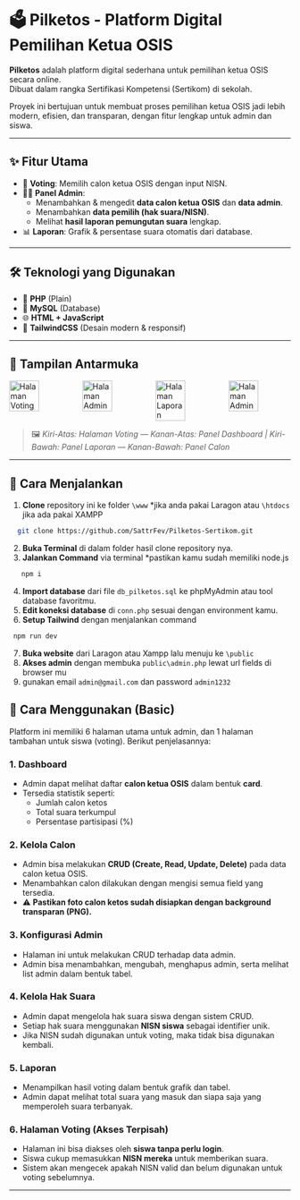 
# 🗳️ Pilketos - Platform Digital Pemilihan Ketua OSIS

**Pilketos** adalah platform digital sederhana untuk pemilihan ketua OSIS secara online.  
Dibuat dalam rangka Sertifikasi Kompetensi (Sertikom) di sekolah.

Proyek ini bertujuan untuk membuat proses pemilihan ketua OSIS jadi lebih modern, efisien, dan transparan, dengan fitur lengkap untuk admin dan siswa.

---

## ✨ Fitur Utama

- 👤 **Voting**: Memilih calon ketua OSIS dengan input NISN.
- 🧑‍💼 **Panel Admin**:
  - Menambahkan & mengedit **data calon ketua OSIS** dan **data admin**.
  - Menambahkan **data pemilih (hak suara/NISN)**.
  - Melihat **hasil laporan pemungutan suara** lengkap.
- 📊 **Laporan**: Grafik & persentase suara otomatis dari database.

---

## 🛠️ Teknologi yang Digunakan

- 🐘 **PHP** (Plain)
- 🧬 **MySQL** (Database)
- 🌐 **HTML + JavaScript**
- 🎨 **TailwindCSS** (Desain modern & responsif)

---

## 📸 Tampilan Antarmuka

<div style="display: flex; gap: 20px;">
  <img src="https://ux.appcloud.id/imaging/images/TwYOv7EdlX.png" alt="Halaman Voting" width="48%">
  <img src="https://ux.appcloud.id/imaging/images/qBJ79qHWto.png" alt="Halaman Admin" width="48%">
  <img src="https://ux.appcloud.id/imaging/images/ZtpPG2zfwT.png" alt="Halaman Laporan" width="48%">
  <img src="https://ux.appcloud.id/imaging/images/TauK3TTrYd.png" alt="Halaman Admin" width="48%">
</div>

> 🖼️ *Kiri-Atas: Halaman Voting — Kanan-Atas: Panel Dashboard | Kiri-Bawah: Panel Laporan — Kanan-Bawah: Panel Calon*

---

## 🚀 Cara Menjalankan

1. **Clone** repository ini ke folder `\www` *jika anda pakai Laragon atau `\htdocs` jika ada pakai XAMPP
 ```bash
   git clone https://github.com/SattrFev/Pilketos-Sertikom.git
   ```
2. **Buka Terminal** di dalam folder hasil clone repository nya.
3. **Jalankan Command** via terminal *pastikan kamu sudah memiliki node.js 
```bash
   npm i
   ```
4. **Import database** dari file `db_pilketos.sql` ke phpMyAdmin atau tool database favoritmu.
5. **Edit koneksi database** di `conn.php` sesuai dengan environment kamu.
6. **Setup Tailwind** dengan menjalankan command
  ```bash
   npm run dev
   ```
7. **Buka website** dari Laragon atau Xampp lalu menuju ke `\public`
8. **Akses admin** dengan membuka `public\admin.php` lewat url fields di browser mu
9. gunakan email `admin@gmail.com` dan password `admin1232`

## 📖 Cara Menggunakan (Basic)

Platform ini memiliki 6 halaman utama untuk admin, dan 1 halaman tambahan untuk siswa (voting). Berikut penjelasannya:

### 1. Dashboard
- Admin dapat melihat daftar **calon ketua OSIS** dalam bentuk **card**.
- Tersedia statistik seperti:
  - Jumlah calon ketos
  - Total suara terkumpul
  - Persentase partisipasi (%)

### 2. Kelola Calon
- Admin bisa melakukan **CRUD (Create, Read, Update, Delete)** pada data calon ketua OSIS.
- Menambahkan calon dilakukan dengan mengisi semua field yang tersedia.
- ⚠️ **Pastikan foto calon ketos sudah disiapkan dengan background transparan (PNG).**

### 3. Konfigurasi Admin
- Halaman ini untuk melakukan CRUD terhadap data admin.
- Admin bisa menambahkan, mengubah, menghapus admin, serta melihat list admin dalam bentuk tabel.

### 4. Kelola Hak Suara
- Admin dapat mengelola hak suara siswa dengan sistem CRUD.
- Setiap hak suara menggunakan **NISN siswa** sebagai identifier unik.
- Jika NISN sudah digunakan untuk voting, maka tidak bisa digunakan kembali.

### 5. Laporan
- Menampilkan hasil voting dalam bentuk grafik dan tabel.
- Admin dapat melihat total suara yang masuk dan siapa saja yang memperoleh suara terbanyak.

### 6. Halaman Voting (Akses Terpisah)
- Halaman ini bisa diakses oleh **siswa tanpa perlu login**.
- Siswa cukup memasukkan **NISN mereka** untuk memberikan suara.
- Sistem akan mengecek apakah NISN valid dan belum digunakan untuk voting sebelumnya.

---


